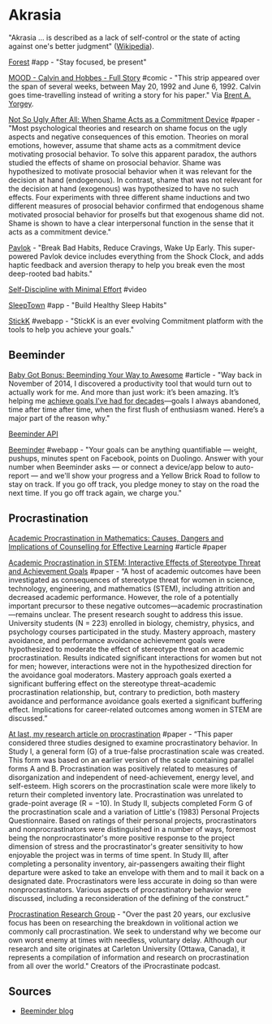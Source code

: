 # Akrasia

"Akrasia ... is described as a lack of self-control or the state of acting against one's better judgment" \([Wikipedia](https://en.wikipedia.org/wiki/Akrasia)\).

[Forest](https://www.forestapp.cc/) \#app - "Stay focused, be present"

[MOOD - Calvin and Hobbes - Full Story](http://web.mit.edu/manoli/mood/www/calvin-full.html) \#comic - "This strip appeared over the span of several weeks, between May 20, 1992 and June 6, 1992. Calvin goes time-travelling instead of writing a story for his paper." Via [Brent A. Yorgey](http://ozark.hendrix.edu/~yorgey/).

[Not So Ugly After All: When Shame Acts as a Commitment Device](https://www.researchgate.net/publication/23274172_Not_So_Ugly_After_All_When_Shame_Acts_as_a_Commitment_Device) \#paper - "Most psychological theories and research on shame focus on the ugly aspects and negative consequences of this emotion. Theories on moral emotions, however, assume that shame acts as a commitment device motivating prosocial behavior. To solve this apparent paradox, the authors studied the effects of shame on prosocial behavior. Shame was hypothesized to motivate prosocial behavior when it was relevant for the decision at hand \(endogenous\). In contrast, shame that was not relevant for the decision at hand \(exogenous\) was hypothesized to have no such effects. Four experiments with three different shame inductions and two different measures of prosocial behavior confirmed that endogenous shame motivated prosocial behavior for proselfs but that exogenous shame did not. Shame is shown to have a clear interpersonal function in the sense that it acts as a commitment device."

[Pavlok](https://pavlok.com/) - "Break Bad Habits, Reduce Cravings, Wake Up Early. This super-powered Pavlok device includes everything from the Shock Clock, and adds haptic feedback and aversion therapy to help you break even the most deep-rooted bad habits."

[Self-Discipline with Minimal Effort](https://www.youtube.com/watch?v=mU2b2kHeEec) \#video

[SleepTown](https://sleeptown.seekrtech.com/) \#app - "Build Healthy Sleep Habits"

[StickK](http://www.stickk.com/) \#webapp - "StickK is an ever evolving Commitment platform with the tools to help you achieve your goals."

## Beeminder

[Baby Got Bonus: Beeminding Your Way to Awesome](https://www.graysonbraymorris.com/baby-got-bonus/) \#article - "Way back in November of 2014, I discovered a productivity tool that would turn out to actually work for me. And more than just work: it’s been amazing. It’s helping me [achieve goals I’ve had for decades](https://www.beeminder.com/grayson)—goals I always abandoned, time after time after time, when the first flush of enthusiasm waned. Here’s a major part of the reason why."

[Beeminder API](https://api.beeminder.com/#beeminder-api-reference)

[Beeminder](https://www.beeminder.com/home) \#webapp - "Your goals can be anything quantifiable — weight, pushups, minutes spent on Facebook, points on Duolingo. Answer with your number when Beeminder asks — or connect a device/app below to auto-report — and we'll show your progress and a Yellow Brick Road to follow to stay on track. If you go off track, you pledge money to stay on the road the next time. If you go off track again, we charge you."

## Procrastination



[Academic Procrastination in Mathematics: Causes, Dangers and Implications of Counselling for Effective Learning](https://files.eric.ed.gov/fulltext/EJ1066019.pdf) \#article \#paper

[Academic Procrastination in STEM: Interactive Effects of Stereotype Threat and Achievement Goals](https://onlinelibrary.wiley.com/doi/full/10.1002/j.2161-0045.2014.00076.x) \#paper - “A host of academic outcomes have been investigated as consequences of stereotype threat for women in science, technology, engineering, and mathematics \(STEM\), including attrition and decreased academic performance. However, the role of a potentially important precursor to these negative outcomes—academic procrastination—remains unclear. The present research sought to address this issue. University students \(N = 223\) enrolled in biology, chemistry, physics, and psychology courses participated in the study. Mastery approach, mastery avoidance, and performance avoidance achievement goals were hypothesized to moderate the effect of stereotype threat on academic procrastination. Results indicated significant interactions for women but not for men; however, interactions were not in the hypothesized direction for the avoidance goal moderators. Mastery approach goals exerted a significant buffering effect on the stereotype threat–academic procrastination relationship, but, contrary to prediction, both mastery avoidance and performance avoidance goals exerted a significant buffering effect. Implications for career‐related outcomes among women in STEM are discussed.”

[At last, my research article on procrastination](https://www.sciencedirect.com/science/article/pii/0092656686901273) \#paper - “This paper considered three studies designed to examine procrastinatory behavior. In Study I, a general form \(G\) of a true-false procrastination scale was created. This form was based on an earlier version of the scale containing parallel forms A and B. Procrastination was positively related to measures of disorganization and independent of need-achievement, energy level, and self-esteem. High scorers on the procrastination scale were more likely to return their completed inventory late. Procrastination was unrelated to grade-point average \(R = −10\). In Study II, subjects completed Form G of the procrastination scale and a variation of Little's \(1983\) Personal Projects Questionnaire. Based on ratings of their personal projects, procrastinators and nonprocrastinators were distinguished in a number of ways, foremost being the nonprocrastinator's more positive response to the project dimension of stress and the procrastinator's greater sensitivity to how enjoyable the project was in terms of time spent. In Study III, after completing a personality inventory, air-passengers awaiting their flight departure were asked to take an envelope with them and to mail it back on a designated date. Procrastinators were less accurate in doing so than were nonprocrastinators. Various aspects of procrastinatory behavior were discussed, including a reconsideration of the defining of the construct.”

[Procrastination Research Group](https://www.procrastination.ca/) - "Over the past 20 years, our exclusive focus has been on researching the breakdown in volitional action we commonly call procrastination. We seek to understand why we become our own worst enemy at times with needless, voluntary delay. Although our research and site originates at Carleton University \(Ottawa, Canada\), it represents a compilation of information and research on procrastination from all over the world." Creators of the iProcrastinate podcast.

## Sources

* [Beeminder blog](https://blog.beeminder.com/)

